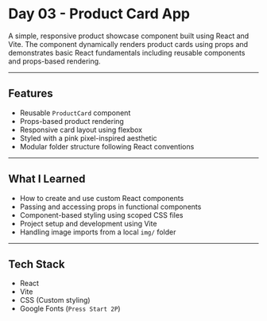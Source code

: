 # Day 03 - Product Card App

A simple, responsive product showcase component built using React and Vite. The component dynamically renders product cards using props and demonstrates basic React fundamentals including reusable components and props-based rendering.

---

## Features

- Reusable `ProductCard` component
- Props-based product rendering
- Responsive card layout using flexbox
- Styled with a pink pixel-inspired aesthetic
- Modular folder structure following React conventions

---

## What I Learned

- How to create and use custom React components  
- Passing and accessing props in functional components  
- Component-based styling using scoped CSS files  
- Project setup and development using Vite  
- Handling image imports from a local `img/` folder

---

## Tech Stack

- React  
- Vite  
- CSS (Custom styling)  
- Google Fonts (`Press Start 2P`)
